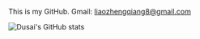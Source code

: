 This is my GitHub.
Gmail: liaozhengqiang8@gmail.com

![Dusai's GitHub stats](https://github-readme-stats.vercel.app/api?username=stacklens)
